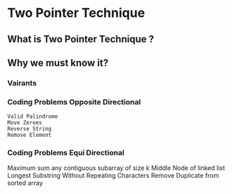 # Two Pointer Technique

## What is Two Pointer Technique ?

## Why we must know it?

### Vairants

### Coding Problems Opposite Directional

    Valid Palindrome
    Move Zeroes
    Reverse String
    Remove Element

### Coding Problems Equi Directional

Maximum sum any contiguous subarray of size k
Middle Node of linked list
Longest Substring Without Repeating Characters
Remove Duplicate from sorted array

